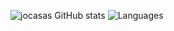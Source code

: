 ![jocasas GitHub stats](https://github-readme-stats-three-red-67.vercel.app/api?username=jocasas)
![Languages](https://github-readme-stats-three-red-67.vercel.app/api/top-langs?username=yourusername)
